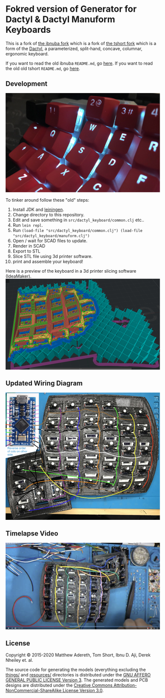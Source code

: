 # Fokred version of Generator for Dactyl & Dactyl Manuform Keyboards

This is a fork of [the ibnuba fork](https://github.com/ibnuda/dactyl-keyboard) which is a fork of [the tshort fork](https://github.com/tshort/dactyl-keyboard) which is a form of the [Dactyl](https://github.com/adereth/dactyl-keyboard), a parameterized, split-hand, concave, columnar, ergonomic keyboard.

If you want to read the old ibnuba `README.md`, go [here](README.ibnuba.md).
If you want to read the old old tshort `README.md`, go [here](README.keyboard.md).

## Development

![Glamour Shot](/resources/hobbit_column_curve.jpg)

To tinker around follow these "old" steps:

1. Install JDK and [leiningen](https://leiningen.org/#install).
2. Change directory to this repository.
3. Edit and save something in `src/dactyl_keyboard/common.clj` etc..
4. Run `lein repl`.
5. Run `(load-file "src/dactyl_keyboard/common.clj") (load-file "src/dactyl_keyboard/manuform.clj")`
6. Open / wait for SCAD files to update.
7. Render in SCAD
8. Export to STL
9. Slice STL file using 3d printer software.
10. print and assemble your keyboard!

Here is a preview of the keyboard in a 3d printer slicing software (IdeaMaker).
![3D Printing](/resources/3dprintingsupports.png)

## Updated Wiring Diagram
![Fancy Wire Diagram](/resources/fancy-wiring-diagram.png)

## Timelapse Video
[![Dactyl Timelapse Video](/resources/timelapse-screenshot.png)](https://youtu.be/jucJIm_TujM)

## License
Copyright © 2015-2020 Matthew Adereth, Tom Short, Ibnu D. Aji, Derek Nheiley et. al.

The source code for generating the models (everything excluding the [things/](things/) and [resources/](resources/) directories is distributed under the [GNU AFFERO GENERAL PUBLIC LICENSE Version 3](LICENSE).  The generated models and PCB designs are distributed under the [Creative Commons Attribution-NonCommercial-ShareAlike License Version 3.0](LICENSE-models).
